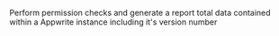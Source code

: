 Perform permission checks and generate a report total data contained within a Appwrite instance including it's version number